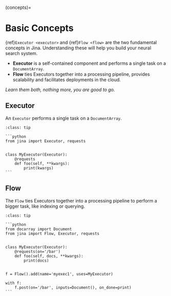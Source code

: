 (concepts)=
# Basic Concepts

{ref}`Executor <executor>` and {ref}`Flow <flow>` are the two fundamental concepts in Jina. Understanding these will help you build your neural search system.

- **Executor** is a self-contained component and performs a single task on a `DocumentArray`.
- **Flow** ties Executors together into a processing pipeline, provides scalability and facilitates deployments in the cloud.

*Learn them both, nothing more, you are good to go.*

## Executor

An `Executor` performs a single task on a `DocumentArray`.

````{admonition} Example code
:class: tip

```python
from jina import Executor, requests


class MyExecutor(Executor):
    @requests
    def foo(self, **kwargs):
        print(kwargs)
```

````


## Flow

The `Flow` ties Executors together into a processing pipeline to perform a bigger task, like indexing or querying.

````{admonition} Example code
:class: tip

```python
from docarray import Document
from jina import Flow, Executor, requests


class MyExecutor(Executor):
    @requests(on='/bar')
    def foo(self, docs, **kwargs):
        print(docs)


f = Flow().add(name='myexec1', uses=MyExecutor)

with f:
    f.post(on='/bar', inputs=Document(), on_done=print)
```

````
